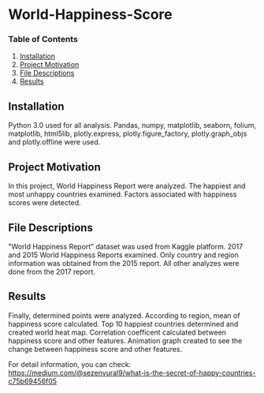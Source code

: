 # World-Happiness-Score



### Table of Contents

1. [Installation](#installation)
2. [Project Motivation](#motivation)
3. [File Descriptions](#files)
4. [Results](#results)

## Installation <a name="installation"></a>

Python 3.0 used for all analysis. Pandas, numpy, matplotlib, seaborn, folium, matplotlib, html5lib, plotly.express, plotly.figure_factory, plotly.graph_objs and plotly.offline  were used.

## Project Motivation<a name="motivation"></a>

In this project,  World Happiness Report were analyzed. The happiest and most unhappy countries examined. Factors associated with happiness scores were detected.


## File Descriptions <a name="files"></a>
"World Happiness Report” dataset was used from Kaggle platform. 2017 and 2015 World Happiness Reports examined. Only country and region information was obtained from the 2015 report. All other analyzes were done from the 2017 report.


## Results<a name="results"></a>
Finally, determined points were analyzed. According to region, mean of happiness score calculated. Top 10 happiest countries determined and created world heat map. Correlation coefficent calculated between happiness score and other features. Animation graph created to see the change between happiness score and other features. 

For detail information, you can check:   https://medium.com/@sezenvural9/what-is-the-secret-of-happy-countries-c75b69456f05

